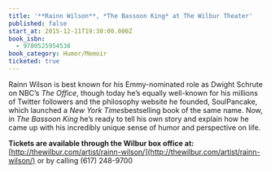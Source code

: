 ```yaml
---
title: '**Rainn Wilson**, *The Bassoon King* at The Wilbur Theater'
published: false
start_at: 2015-12-11T19:30:00.000Z
book_isbn:
  - 9780525954538
book_category: Humor/Memoir
ticketed: true
---
```

Rainn Wilson is best known for his Emmy-nominated role as Dwight Schrute on NBC’s *The Office*, though today he’s equally well-known for his millions of Twitter followers and the philosophy website he founded, SoulPancake, which launched a *New York Times*bestselling book of the same name. Now, in *The Bassoon King* he’s ready to tell his own story and explain how he came up with his incredibly unique sense of humor and perspective on life.

**Tickets are available through the Wilbur box office at:**[http://thewilbur.com/artist/rainn-wilson/](http://thewilbur.com/artist/rainn-wilson/) or by calling  (617) 248-9700